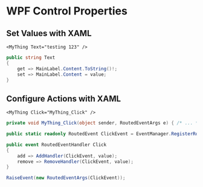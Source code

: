 # WPF Control Properties

## Set Values with XAML

```xaml
<MyThing Text="testing 123" />
```

```cs
public string Text
{
    get => MainLabel.Content.ToString()!;
    set => MainLabel.Content = value;
}
```

## Configure Actions with XAML

```xaml
<MyThing Click="MyThing_Click" />
```

```cs
private void MyThing_Click(object sender, RoutedEventArgs e) { /* ... */ }
```

```cs
public static readonly RoutedEvent ClickEvent = EventManager.RegisterRoutedEvent("Click", RoutingStrategy.Bubble, typeof(RoutedEventHandler), typeof(MyThing));

public event RoutedEventHandler Click
{
    add => AddHandler(ClickEvent, value);
    remove => RemoveHandler(ClickEvent, value);
}
```

```cs
RaiseEvent(new RoutedEventArgs(ClickEvent));
```
